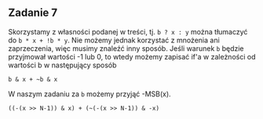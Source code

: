 ## Zadanie 7

Skorzystamy z własności podanej w treści, tj. `b ? x : y` można tłumaczyć do `b * x + !b * y`. Nie możemy jednak korzystać z mnożenia ani zaprzeczenia, więc musimy znaleźć inny sposób.
Jeśli warunek `b` będzie przyjmował wartości -1 lub 0, to wtedy możemy zapisać if'a w zależności od wartości b w następujący sposób
```c=
b & x + ~b & x
```
W naszym zadaniu za `b` możemy przyjąć -MSB(x).
```c=
((-(x >> N-1)) & x) + (~(-(x >> N-1)) & -x) 
```